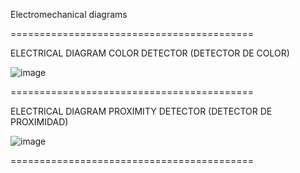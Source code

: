 Electromechanical diagrams

==========================================

ELECTRICAL DIAGRAM
COLOR DETECTOR (DETECTOR DE COLOR)

![image](https://github.com/auric123/95octano/assets/171710232/2b4d55c0-95db-4f6b-8a1a-8af38ba81439)

==========================================

ELECTRICAL DIAGRAM
PROXIMITY DETECTOR (DETECTOR DE PROXIMIDAD)

![image](https://github.com/auric123/95octano/assets/171710232/3f075ac4-b508-40d7-b228-80ca53bfe561)

==========================================

